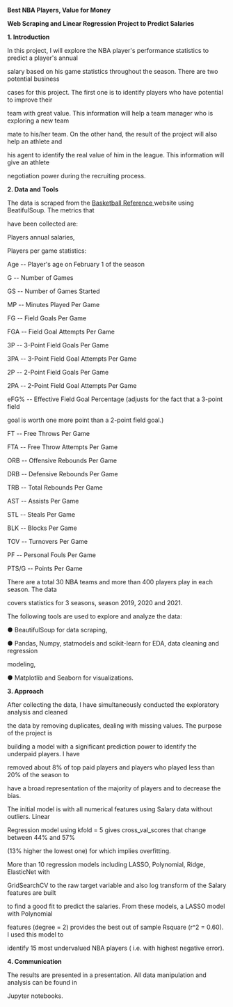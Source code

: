 ﻿

**Best NBA Players, Value for Money**

**Web Scraping and Linear Regression Project to Predict Salaries**

**1. Introduction**

In this project, I will explore the NBA player's performance statistics to predict a player's annual

salary based on his game statistics throughout the season. There are two potential business

cases for this project. The first one is to identify players who have potential to improve their

team with great value. This information will help a team manager who is exploring a new team

mate to his/her team. On the other hand, the result of the project will also help an athlete and

his agent to identify the real value of him in the league. This information will give an athlete

negotiation power during the recruiting process.

**2. Data and Tools**

The data is scraped from the [Basketball](https://www.basketball-reference.com/)[ ](https://www.basketball-reference.com/)[Reference](https://www.basketball-reference.com/)[ ](https://www.basketball-reference.com/)website using BeatifulSoup. The metrics that

have been collected are:


Players annual salaries,

Players per game statistics:

Age -- Player's age on February 1 of the season

G -- Number of Games

GS -- Number of Games Started

MP -- Minutes Played Per Game

FG -- Field Goals Per Game

FGA -- Field Goal Attempts Per Game

3P -- 3-Point Field Goals Per Game

3PA -- 3-Point Field Goal Attempts Per Game

2P -- 2-Point Field Goals Per Game

2PA -- 2-Point Field Goal Attempts Per Game

eFG% -- Effective Field Goal Percentage (adjusts for the fact that a 3-point field

goal is worth one more point than a 2-point field goal.)

FT -- Free Throws Per Game

FTA -- Free Throw Attempts Per Game

ORB -- Offensive Rebounds Per Game

DRB -- Defensive Rebounds Per Game

TRB -- Total Rebounds Per Game

AST -- Assists Per Game

STL -- Steals Per Game

BLK -- Blocks Per Game

TOV -- Turnovers Per Game

PF -- Personal Fouls Per Game

PTS/G -- Points Per Game

There are a total 30 NBA teams and more than 400 players play in each season. The data

covers statistics for 3 seasons, season 2019, 2020 and 2021.

The following tools are used to explore and analyze the data:

● BeautifulSoup for data scraping,

● Pandas, Numpy, statmodels and scikit-learn for EDA, data cleaning and regression

modeling,

● Matplotlib and Seaborn for visualizations.

**3. Approach**

After collecting the data, I have simultaneously conducted the exploratory analysis and cleaned

the data by removing duplicates, dealing with missing values. The purpose of the project is

building a model with a significant prediction power to identify the underpaid players. I have

removed about 8% of top paid players and players who played less than 20% of the season to

have a broad representation of the majority of players and to decrease the bias.

The initial model is with all numerical features using Salary data without outliers. Linear

Regression model using kfold = 5 gives cross\_val\_scores that change between 44% and 57%

(13% higher the lowest one) for which implies overfitting.

More than 10 regression models including LASSO, Polynomial, Ridge, ElasticNet with

GridSearchCV to the raw target variable and also log transform of the Salary features are built

to find a good fit to predict the salaries. From these models, a LASSO model with Polynomial

features (degree = 2) provides the best out of sample Rsquare (r^2 = 0.60). I used this model to

identify 15 most undervalued NBA players ( i.e. with highest negative error).

**4. Communication**

The results are presented in a presentation. All data manipulation and analysis can be found in

Jupyter notebooks.

